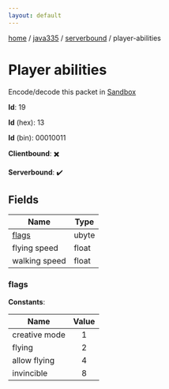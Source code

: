 ```yaml
---
layout: default
---
```


[home](/)  /  [java335](/protocol/java335)  /  [serverbound](/protocol/java335/serverbound)  /  player-abilities

# Player abilities

Encode/decode this packet in [Sandbox](../../../sandbox/java335#serverbound.player_abilities)

**Id**: 19

**Id** (hex): 13

**Id** (bin): 00010011

**Clientbound**: ✖️

**Serverbound**: ✔️

## Fields

Name | Type
---|---
[flags](#flags) | ubyte
flying speed | float
walking speed | float

### flags

**Constants**:

Name | Value
---|:---:
creative mode | 1
flying | 2
allow flying | 4
invincible | 8
